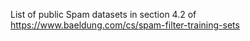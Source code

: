 ---
---
List of public Spam datasets in section 4.2 of https://www.baeldung.com/cs/spam-filter-training-sets
